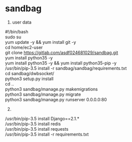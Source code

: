 # sandbag
1. user data 

#!/bin/bash<br>
sudo su<br>
yum update -y && yum install git -y<br>
cd home/ec2-user<br>
git clone https://gitlab.com/asdf024681029/sandbag.git<br>
yum install python35 -y<br>
yum install python35 -y && yum install python35-pip -y<br>
/usr/bin/pip-3.5 install -r sandbag/sandbag/requirements.txt <br>
cd sandbag/dwbsocket/<br>
python3 setup.py install<br>
cd ..<br>
python3 sandbag/manage.py makemigrations<br>
python3 sandbag/manage.py migrate<br>
python3 sandbag/manage.py runserver 0.0.0.0:80<br>

2. 
/usr/bin/pip-3.5 install Django==2.1.*<br>
/usr/bin/pip-3.5 install redis<br>
/usr/bin/pip-3.5 install requests<br>
/usr/bin/pip-3.5 install -r requirements.txt<br>
